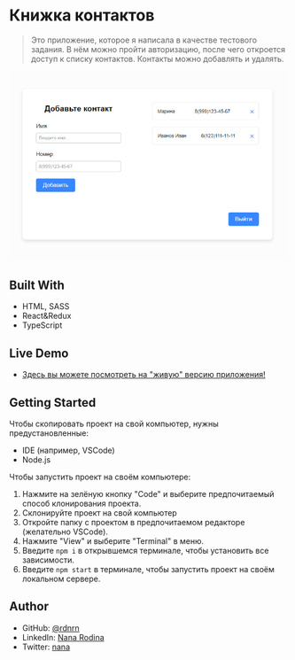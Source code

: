 # Книжка контактов

> Это приложение, которое я написала в качестве тестового задания. В нём можно пройти авторизацию, после чего откроется доступ к списку контактов. Контакты можно добавлять и удалять.

<p align="center">
  <img src="./src/img/app-sreenshot.png">
</p>

## Built With

- HTML, SASS
- React&Redux
- TypeScript

## Live Demo

- [Здесь вы можете посмотреть на "живую" версию приложения!](https://poetic-marshmallow-377eb0.netlify.app/)

## Getting Started

Чтобы скопировать проект на свой компьютер, нужны предустановленные:

- IDE (например, VSCode)
- Node.js

Чтобы запустить проект на своём компьютере:

1. Нажмите на зелёную кнопку "Code" и выберите предпочитаемый способ клонирования проекта.
2. Склонируйте проект на свой компьютер
3. Откройте папку с проектом в предпочитаемом редакторе (желательно VSCode).
4. Нажмите "View" и выберите "Terminal" в меню.
5. Введите `npm i` в открывшемся терминале, чтобы установить все зависимости.
6. Введите `npm start` в терминале, чтобы запустить проект на своём локальном сервере.

## Author

- GitHub: [@rdnrn](https://github.com/rdnrn)
- LinkedIn: [Nana Rodina](https://www.linkedin.com/in/arina-rodina-144612219/?locale=en_US)
- Twitter: [nana](https://twitter.com/rdnrn_nana)
